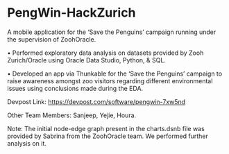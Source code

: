 # PengWin-HackZurich
A mobile application for the ‘Save the Penguins’ campaign running under the supervision of ZoohOracle.

• Performed exploratory data analysis on datasets provided by Zooh Zurich/Oracle using Oracle Data Studio, Python, & SQL.

• Developed an app via Thunkable for the ‘Save the Penguins’ campaign to raise awareness amongst zoo visitors regarding different environmental issues using
conclusions made during the EDA.


Devpost Link: https://devpost.com/software/pengwin-7xw5nd

Other Team Members: Sanjeep, Yejie, Houra.

Note: The initial node-edge graph present in the charts.dsnb file was provided by Sabrina from the ZoohOracle team. We performed further analysis on it.
